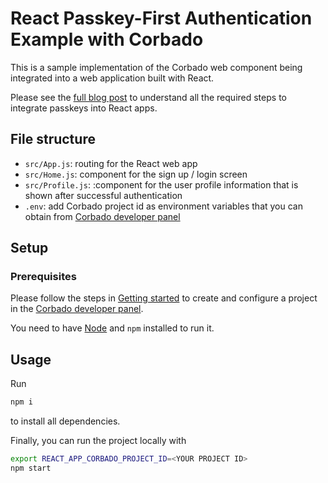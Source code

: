 # React Passkey-First Authentication Example with Corbado

This is a sample implementation of the Corbado web component being integrated into a web application built with React.

Please see the [full blog post](https://www.corbado.com/blog/react-passkeys) to understand all the required steps to integrate passkeys into React apps.

## File structure

- `src/App.js`: routing for the React web app
- `src/Home.js`: component for the sign up / login screen
- `src/Profile.js`: :component for the user profile information that is shown after successful authentication
- `.env`: add Corbado project id as environment variables that you can obtain
  from [Corbado developer panel](https://app.corbado.com/signin#register)

## Setup

### Prerequisites

Please follow the steps in [Getting started](https://docs.corbado.com/overview/getting-started) to create and configure
a project in the [Corbado developer panel](https://app.corbado.com/signin#register).

You need to have [Node](https://nodejs.org/en/download) and `npm` installed to run it.

## Usage

Run

```bash
npm i
```

to install all dependencies.

Finally, you can run the project locally with

```bash
export REACT_APP_CORBADO_PROJECT_ID=<YOUR PROJECT ID>
npm start
```
